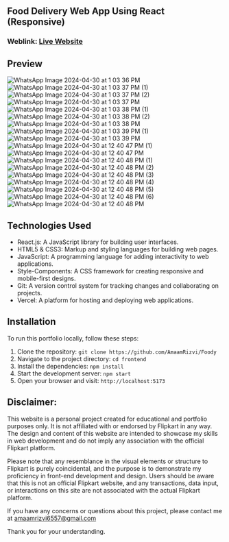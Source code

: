 
## Food Delivery Web App Using React (Responsive)

### Weblink: [Live Website](https://foody-theta-ten.vercel.app/)


## Preview

![WhatsApp Image 2024-04-30 at 1 03 36 PM](https://github.com/AmaamRizvi/Foody/assets/128987283/0148ec12-30f6-4fa8-9efd-f013e8c7a86d)
![WhatsApp Image 2024-04-30 at 1 03 37 PM (1)](https://github.com/AmaamRizvi/Foody/assets/128987283/f3cd8c5c-0f00-44cd-8eb8-33735d401df2)
![WhatsApp Image 2024-04-30 at 1 03 37 PM (2)](https://github.com/AmaamRizvi/Foody/assets/128987283/3e7f1f0f-0686-455e-b77f-b7fb451b5a9c)
![WhatsApp Image 2024-04-30 at 1 03 37 PM](https://github.com/AmaamRizvi/Foody/assets/128987283/8e90551e-99bd-4deb-b3f7-f50600ee7b9d)
![WhatsApp Image 2024-04-30 at 1 03 38 PM (1)](https://github.com/AmaamRizvi/Foody/assets/128987283/a9c7b255-a149-411d-b963-fdf4934403b3)
![WhatsApp Image 2024-04-30 at 1 03 38 PM (2)](https://github.com/AmaamRizvi/Foody/assets/128987283/c3814c09-eda1-4bf9-afc9-9bf22649a7cf)
![WhatsApp Image 2024-04-30 at 1 03 38 PM](https://github.com/AmaamRizvi/Foody/assets/128987283/8454ff70-d45e-42b7-b8c9-c2367dff6760)
![WhatsApp Image 2024-04-30 at 1 03 39 PM (1)](https://github.com/AmaamRizvi/Foody/assets/128987283/ac66aaa4-3e0a-473f-8502-3f511a8d3e0f)
![WhatsApp Image 2024-04-30 at 1 03 39 PM](https://github.com/AmaamRizvi/Foody/assets/128987283/0e68385d-2cfa-4e3c-b813-971713472d1d)
![WhatsApp Image 2024-04-30 at 12 40 47 PM (1)](https://github.com/AmaamRizvi/Foody/assets/128987283/6a232250-694d-47bd-a618-192190159221)
![WhatsApp Image 2024-04-30 at 12 40 47 PM](https://github.com/AmaamRizvi/Foody/assets/128987283/af28a03e-527b-40a0-88fc-a719f7113a23)
![WhatsApp Image 2024-04-30 at 12 40 48 PM (1)](https://github.com/AmaamRizvi/Foody/assets/128987283/fc0371b9-6aff-4cf9-ba62-fed030351aca)
![WhatsApp Image 2024-04-30 at 12 40 48 PM (2)](https://github.com/AmaamRizvi/Foody/assets/128987283/33cb033c-d8be-4281-8f04-cea0ef66ab41)
![WhatsApp Image 2024-04-30 at 12 40 48 PM (3)](https://github.com/AmaamRizvi/Foody/assets/128987283/e18c25fc-6cdf-499a-a8b4-6a02e1f56f86)
![WhatsApp Image 2024-04-30 at 12 40 48 PM (4)](https://github.com/AmaamRizvi/Foody/assets/128987283/2e8ed7b8-ce0d-421b-9058-c13171f429c4)
![WhatsApp Image 2024-04-30 at 12 40 48 PM (5)](https://github.com/AmaamRizvi/Foody/assets/128987283/9ce3e7d1-1d10-4afd-93c8-09f2d19d341e)
![WhatsApp Image 2024-04-30 at 12 40 48 PM (6)](https://github.com/AmaamRizvi/Foody/assets/128987283/a58e0d86-d170-40ee-bcae-34e2d447ad7d)
![WhatsApp Image 2024-04-30 at 12 40 48 PM](https://github.com/AmaamRizvi/Foody/assets/128987283/0bafc870-23e4-480b-af10-265cd26bfefb)



## Technologies Used
- React.js: A JavaScript library for building user interfaces.
- HTML5 & CSS3: Markup and styling languages for building web pages.
- JavaScript: A programming language for adding interactivity to web applications.
- Style-Components: A CSS framework for creating responsive and mobile-first designs.
- Git: A version control system for tracking changes and collaborating on projects.
- Vercel: A platform for hosting and deploying web applications.

## Installation
To run this portfolio locally, follow these steps:

1. Clone the repository: `git clone https://github.com/AmaamRizvi/Foody`
2. Navigate to the project directory: `cd frontend`
3. Install the dependencies: `npm install`
4. Start the development server: `npm start`
5. Open your browser and visit: `http://localhost:5173`


## Disclaimer:

This website is a personal project created for educational and portfolio purposes only. It is not affiliated with or endorsed by Flipkart in any way. The design and content of this website are intended to showcase my skills in web development and do not imply any association with the official Flipkart platform.</br>

Please note that any resemblance in the visual elements or structure to Flipkart is purely coincidental, and the purpose is to demonstrate my proficiency in front-end development and design. Users should be aware that this is not an official Flipkart website, and any transactions, data input, or interactions on this site are not associated with the actual Flipkart platform.</br>

If you have any concerns or questions about this project, please contact me at amaamrizvi6557@gmail.com</br>

Thank you for your understanding.
